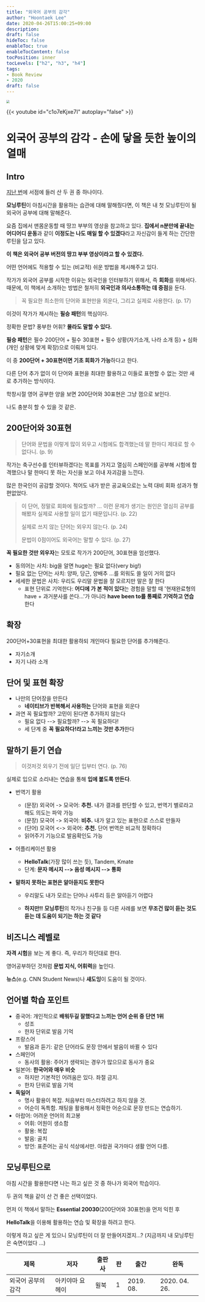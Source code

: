 ```yaml
---
title: "외국어 공부의 감각"
author: "Hoontaek Lee"
date: 2020-04-26T15:00:25+09:00
description:
draft: false
hideToc: false
enableToc: true
enableTocContent: false
tocPosition: inner
tocLevels: ["h2", "h3", "h4"]
tags:
- Book Review
- 2020
draft: false
---
```




<img src="https://image.aladin.co.kr/product/19356/73/cover500/k912635910_1.jpg" style="zoom:50%;" />



 {{< youtube id="c1o7eKjxe7I" autoplay="false" >}}



# 외국어 공부의 감각 - 손에 닿을 듯한 높이의 열매

## Intro 

[지난 번](/en/posts/20200418_morningroutine)에 서점에 들러 산 두 권 중 하나이다. 

**모닝루틴**이 아침시간을 활용하는 습관에 대해 말해줬다면, 이 책은 내 첫 모닝루틴이 될 외국어 공부에 대해 말해준다.

요즘 집에서 맨몸운동할 때 땅끄 부부의 영상을 참고하고 있다. **집에서 n분만에 끝내는 어디어디 운동**과 같이 **이정도는 나도 매일 할 수 있겠다**라고 자신감이 들게 하는 간단한 루틴을 담고 있다.

**이 책은 외국어 공부 버전의 땅끄 부부 영상이라고 할 수 있겠다.**

어떤 언어에도 적용할 수 있는 (비교적) 쉬운 방법을 제시해주고 있다.

작가가 외국어 공부를 시작한 이유는 외국인을 인터뷰하기 위해서, 즉 **회화**를 위해서다. 때문에, 이 책에서 소개하는 방법은 철저히 **외국인과 의사소통하는 데 중점**을 둔다. 

>  꼭 필요한 최소한의 단어와 표현만을 외운다, 그리고 실제로 사용한다. 
>  (p. 17)

이것이 작가가 제시하는 **필승 패턴**의 핵심이다. 

정확한 문법? 풍부한 어휘? **몰라도 말할 수 있다.**

**필승 패턴**은 필수 200단어 + 필수 30표현 + 필수 상황(자기소개, 나라 소개 등) + 심화(개인 상황에 맞게 확장)으로 이뤄져 있다.

이 중 **200단어 + 30표현이면 기초 회화가 가능**하다고 한다. 

다른 단어 추가 없이 이 단어와 표현을 최대한 활용하고 이들로 표현할 수 없는 것만 새로 추가하는 방식이다.



학창시절 영어 공부한 양을 보면 200단어와 30표현은 그냥 껌으로 보인다. 

나도 충분히 할 수 있을 것 같은.



## 200단어와 30표현

> 단어와 문법을 이렇게 많이 외우고 시험에도 합격했는데 말 한마디 제대로 할 수 없다니. (p. 9)

작가는 축구선수를 인터뷰하겠다는 목표를 가지고 열심히 스페인어를 공부해 시험에 합격했으나 말 한마디 못 하는 자신을 보고 이내 자괴감을 느낀다.

많은 한국인이 공감할 것이다. 적어도 내가 받은 공교육으로는 노력 대비 회화 성과가 형편없었다.



> 이 단어, 정말로 회화에 필요할까? ... 이런 문제가 생기는 원인은 열심히 공부를 해봤자 실제로 사용할 일이 없기 때문입니다. (p. 22)
>
> 실제로 쓰지 않는 단어는 외우지 않는다. (p. 24)
>
> 문법이 0점이어도 외국어는 말할 수 있다. (p. 27) 

**꼭 필요한 것만 외우자**는 모토로 작가가 200단어, 30표현을 엄선했다.

- 동의어는 사치: big을 알면 huge는 필요 없다(very big!)
- 필요 없는 단어는 사치: 양파, 당근, 양배추 ...를 외워도 쓸 일이 거의 없다
- 세세한 문법은 사치: 우리도 우리말 문법을 잘 모르지만 말은 잘 한다
  - 표현 단위로 기억한다: **어디에 가 본 적이 있다**는 경험을 말할 때 '현재완료형의 have + 과거분사를 쓴다...'가 아니라 **have been to를 통째로 기억하고 연습**한다

## 확장

200단어+30표현을 최대한 활용하되 개인마다 필요한 단어를 추가해준다.

- 자기소개
- 자기 나라 소개



## 단어 및 표현 확장

- 나만의 단어장을 만든다
  - **네이티브가 반복해서 사용하는** 단어와 표현을 외운다
- 과연 꼭 필요할까? 고민이 된다면 추가하지 않는다
  - 필요 없다 --> 필요할까? --> 꼭 필요하다!
  - 세 단계 중 **꼭 필요하다!라고 느끼는 것만 추가**한다



## 말하기 듣기 연습

> 이것저것 외우기 전에 일단 입부터 연다. (p. 76)

실제로 입으로 소리내는 연습을 통해 **입에 붙도록 만든다**.

- 번역기 활용
  - (문장) 외국어 -> 모국어: **추천.** 내가 결과를 판단할 수 있고, 번역기 별로라고 해도 의도는 파악 가능
  - (문장) 모국어 -> 외국어: **비추.** 내가 알고 있는 표현으로 스스로 만들자
  - (단어) 모국어 <-> 외국어: **추천.** 단어 번역은 비교적 정확하다
  - 읽어주기 기능으로 발음확인도 가능
- 어플리케이션 활용
  - **HelloTalk**(가장 많이 쓰는 듯), Tandem, Kmate
  - 단계: **문자 메시지 --> 음성 메시지 --> 통화**

- **말하지 못하는 표현은 알아듣지도 못한다**

  - 우리말도 내가 모르는 단어나 사투리 등은 알아듣기 어렵다

  - **하지만!!** **모닝루틴**의 작가나 친구들 등 다른 사례를 보면 **무조건 많이 듣는 것도 듣는 데 도움이 되기는 하는 것 같다**

    

## 비즈니스 레벨로

**자격 시험**을 보는 게 좋다. 즉, 우리가 하던대로 한다.

영어공부하던 것처럼 **문법 지식, 어휘력**을 높인다.

**뉴스**(e.g. CNN Student News)나 **섀도잉**이 도움이 될 것이다.



## 언어별 학습 포인트

- 중국어: 개인적으로 **배워두길 잘했다고 느끼는 언어 순위 중 단연 1위**
  - 성조
  - 한자 단위로 발음 기억
- 프랑스어
  - 발음과 듣기: 같은 단어라도 문장 안에서 발음이 바뀔 수 있다
- 스페인어
  - 동사의 활용: 주어가 생략되는 경우가 많으므로 동사가 중요
- 일본어: **한국어와 매우 비슷**
  - 하지만 기본적인 어려움은 있다. 좌절 금지.
  - 한자 단위로 발음 기억
- **독일어**
  - 명사 활용이 복잡. 처음부터 마스터하려고 하지 않을 것.
  - 어순이 독특함. 채팅을 활용해서 정확한 어순으로 문장 만드는 연습하기.
- 아랍어: 어려운 언어의 최고봉
  - 어휘: 어원이 생소함
  - 활용: 복잡
  - 발음: 골치
  - 방언: 표준어는 공식 석상에서만. 아랍권 국가마다 생활 언어 다름.



## 모닝루틴으로

아침 시간을 활용한다면 나는 하고 싶은 것 중 하나가 외국어 학습이다.

두 권의 책을 같이 산 건 좋은 선택이었다.

먼저 이 책에서 말하는 **Essential 20030**(200단어와 30표현)을 먼저 익힌 후

**HelloTalk**을 이용해 활용하는 연습 및 확장을 하려고 한다.



이렇게 하고 싶은 게 있으니 모닝루틴이 더 잘 만들어지겠지...? (지금까지 내 모닝루틴은 숙면이었다 ...)




| 제목               | 저자            | 출판사 | 판   | 출간      | 완독          |
| ------------------ | --------------- | ------ | ---- | --------- | ------------- |
| 외국어 공부의 감각 | 아키야마 요헤이 | 윌북   | 1    | 2019. 08. | 2020. 04. 26. |